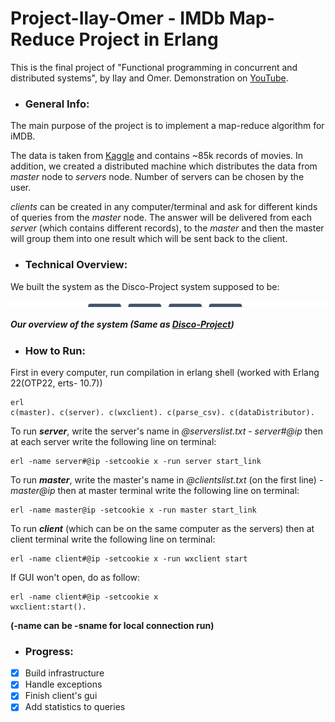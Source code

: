 # Project-Ilay-Omer - IMDb Map-Reduce Project in Erlang
 This is the final project of "Functional programming in concurrent and distributed systems", by Ilay and Omer. Demonstration on [YouTube](https://youtu.be/u_CJGBQcP_M).
 
- ### General Info:
 
 The main purpose of the project is to implement a map-reduce algorithm for iMDB. 
 
 The data is taken from [Kaggle](https://www.kaggle.com/stefanoleone992/imdb-extensive-dataset) and contains ~85k records of movies.
 In addition, we created a distributed machine which distributes the data from *master* node to *servers* node. Number of servers can be chosen by the user.
 
 *clients* can be created in any computer/terminal and ask for different kinds of queries from the *master* node. The answer will be delivered from each *server* (which contains different records), to the *master* and then the master will group them into one result which will be sent back to the client.

- ### Technical Overview:
We built the system as the Disco-Project system supposed to be:
<p style="height: 10px; overflow: hidden" align="center">
  <img src="https://github.com/ilaynuriel/Project-Ilay-Omer/blob/master/src/overview.png?raw=true">
</p>

##### Our overview of the system (Same as [Disco-Project](https://disco.readthedocs.io/en/latest/overview.html))

- ### How to Run:

First in every computer, run compilation in erlang shell (worked with Erlang 22(OTP22, erts- 10.7))
```
erl
c(master). c(server). c(wxclient). c(parse_csv). c(dataDistributor). 
```

 To run ***server***, write the server's name in *@serverslist.txt* - *server#@ip*
 then at each server write the following line on terminal:
```
erl -name server#@ip -setcookie x -run server start_link
```

 To run ***master***, write the master's name in *@clientslist.txt* (on the first line) - *master@ip*
 then at master terminal write the following line on terminal:
```
erl -name master@ip -setcookie x -run master start_link
```

 To run ***client*** (which can be on the same computer as the servers)
 then at client terminal write the following line on terminal:
```
erl -name client#@ip -setcookie x -run wxclient start
```
If GUI won't open, do as follow:
```
erl -name client#@ip -setcookie x
wxclient:start().
```


 **(-name can be -sname for local connection run)**

- ### Progress:
- [x] Build infrastructure
- [x] Handle exceptions
- [X] Finish client's gui
- [X] Add statistics to queries
